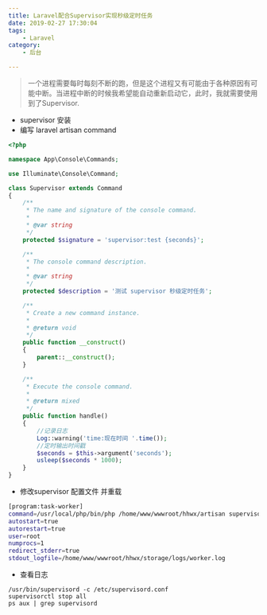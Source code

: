 ```yaml
---
title: Laravel配合Supervisor实现秒级定时任务
date: 2019-02-27 17:30:04
tags:
    - Laravel
category:
    - 后台

---
```

> 一个进程需要每时每刻不断的跑，但是这个进程又有可能由于各种原因有可能中断。当进程中断的时候我希望能自动重新启动它，此时，我就需要使用到了Supervisor.

- supervisor 安装 
- 编写 laravel artisan command
<!-- more -->
```php
<?php

namespace App\Console\Commands;

use Illuminate\Console\Command;

class Supervisor extends Command
{
	/**
	 * The name and signature of the console command.
	 *
	 * @var string
	 */
	protected $signature = 'supervisor:test {seconds}';

	/**
	 * The console command description.
	 *
	 * @var string
	 */
	protected $description = '测试 supervisor 秒级定时任务';

	/**
	 * Create a new command instance.
	 *
	 * @return void
	 */
	public function __construct()
	{
		parent::__construct();
	}

	/**
	 * Execute the console command.
	 *
	 * @return mixed
	 */
	public function handle()
	{
	    //记录日志
        Log::warning('time:现在时间 '.time());
	    //定时输出时间戳
        $seconds = $this->argument('seconds');
        usleep($seconds * 1000);
	}
}

```

- 修改supervisor 配置文件 并重载

```bash
[program:task-worker]
command=/usr/local/php/bin/php /home/www/wwwroot/hhwx/artisan supervisor:test 2
autostart=true
autorestart=true
user=root
numprocs=1
redirect_stderr=true
stdout_logfile=/home/www/wwwroot/hhwx/storage/logs/worker.log
```
- 查看日志

```
/usr/bin/supervisord -c /etc/supervisord.conf
supervisorctl stop all
ps aux | grep supervisord
```